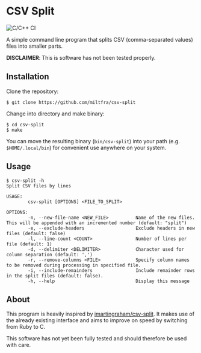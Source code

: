 # CSV Split

![C/C++ CI](https://github.com/MiltFra/csv-split/workflows/C/C++%20CI/badge.svg?branch=master)

A simple command line program that splits CSV (comma-separated values) files into smaller parts.

**DISCLAIMER**: This is software has not been tested properly.

## Installation

Clone the repository:

```
$ git clone https://github.com/miltfra/csv-split
```

Change into directory and make binary:

```
$ cd csv-split
$ make
```

You can move the resulting binary (`bin/csv-split`) into your path (e.g. `$HOME/.local/bin`) for convenient use anywhere on your system.

## Usage

```
$ csv-split -h
Split CSV files by lines

USAGE:
        csv-split [OPTIONS] <FILE_TO_SPLIT>

OPTIONS:
        -n, --new-file-name <NEW_FILE>          Name of the new files. This will be appended with an incremented number (default: "split")
        -e, --exclude-headers                   Exclude headers in new files (default: false)
        -l, --line-count <COUNT>                Number of lines per file (default: 1)
        -d, --delimiter <DELIMITER>             Character used for column separation (default: ',')
        -r, --remove-columns <FILE>             Specify column names to be removed during processing in specified file.
        -i, --include-remainders                Include remainder rows in the split files (default: false).
        -h, --help                              Display this message
```

## About 

This program is heavily inspired by [imartingraham/csv-split](https://github.com/imartingraham/csv-split). 
It makes use of the already existing interface and aims to improve on speed by switching from Ruby to C.

This software has not yet been fully tested and should therefore be used with care.
